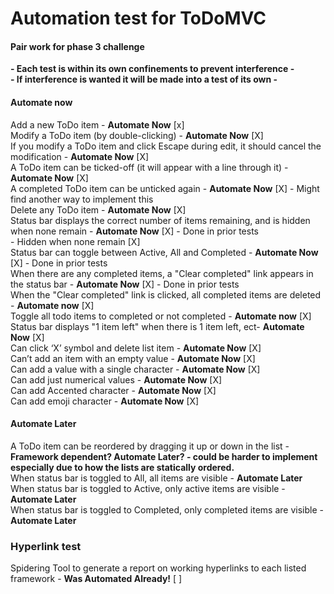 # Automation test for ToDoMVC
#### Pair work for phase 3 challenge
**- Each test is within its own confinements to prevent interference -**
<br>**- If interference is wanted it will be made into a test of its own -**
#### Automate now
Add a new ToDo item - **Automate Now** [x]
<br>Modify a ToDo item (by double-clicking) - **Automate Now** [X]
<br>If you modify a ToDo item and click Escape during edit, it should cancel the modification - **Automate Now** [X]
<br>A ToDo item can be ticked-off (it will appear with a line through it) - **Automate Now** [X]
<br>A completed ToDo item can be unticked again - **Automate Now** [X] - Might find another way to implement this
<br>Delete any ToDo item - **Automate Now** [X]
<br>Status bar displays the correct number of items remaining, and is hidden when none remain - **Automate Now** [X] - Done in prior tests
<br> - Hidden when none remain [X]
<br>Status bar can toggle between Active, All and Completed - **Automate Now** [X] - Done in prior tests
<br>When there are any completed items, a "Clear completed" link appears in the status bar - **Automate Now** [X] - Done in prior tests
<br>When the "Clear completed" link is clicked, all completed items are deleted - **Automate now** [X]
<br>Toggle all todo items to completed or not completed - **Automate now** [X]
<br>Status bar displays "1 item left" when there is 1 item left, ect- **Automate Now** [X]
<br>Can click ‘X’ symbol and delete list item - **Automate Now** [X]
<br>Can’t add an item with an empty value - **Automate Now** [X]
<br>Can add a value with a single character - **Automate Now** [X]
<br>Can add just numerical values - **Automate Now** [X]
<br>Can add Accented character - **Automate Now** [X]
<br>Can add emoji character - **Automate Now** [X]

#### Automate Later
A ToDo item can be reordered by dragging it up or down in the list - **Framework dependent? Automate Later? - could be harder to implement especially due to how the lists are statically ordered.**
<br>When status bar is toggled to All, all items are visible - **Automate Later**
<br>When status bar is toggled to Active, only active items are visible - **Automate Later**
<br>When status bar is toggled to Completed, only completed items are visible - **Automate Later**

### **Hyperlink test**
Spidering Tool to generate a report on working hyperlinks to each listed framework - **Was Automated Already!** [ ]
